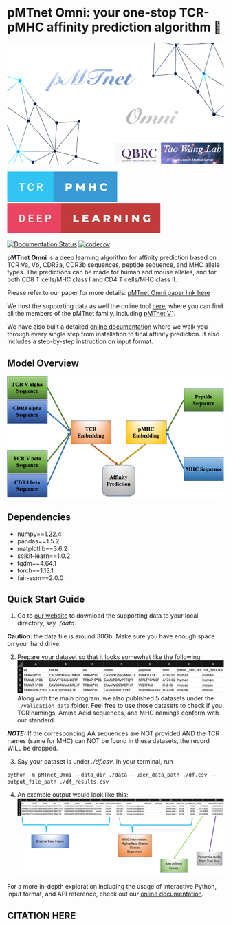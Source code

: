 # pMTnet Omni: your one-stop TCR-pMHC affinity prediction algorithm :microscope:

![Logo](/assets/logo.png)

![forthebadge](/assets/tcr-pmhc.svg)
![forthebadge](/assets/deep-learning.svg)

[![Documentation Status](https://readthedocs.org/projects/pmtnet-omni-document/badge/?version=latest)](https://pmtnet-omni-document.readthedocs.io/en/latest/?badge=latest)
[![codecov](https://codecov.io/gh/Yuqiu-Yang/pMTnet_Omni/branch/main/graph/badge.svg?token=L59TPMM3VN)](https://codecov.io/gh/Yuqiu-Yang/pMTnet_Omni)

<b>pMTnet Omni</b> is a deep learning algorithm for affinity prediction based on TCR Va, Vb, CDR3a, CDR3b sequences, peptide sequence, and MHC allele types. The predictions can be made for human and mouse alleles, and for both CD8 T cells/MHC class I and CD4 T cells/MHC class II.

Please refer to our paper for more details: [pMTnet Omni paper link here](www.google.com)

We host the supporting data as well the online tool [here](http://lce-test.biohpc.swmed.edu/pmtnet), where you can find all the members of the pMTnet 
family, including [pMTnet V1](https://github.com/tianshilu/pMTnet). 

We have also built a detailed [online documentation](https://tao-wang-pmtnet-omni.readthedocs.io/en/latest/) where we walk you through every single step from installation to final affinity prediction. It also includes a step-by-step instruction on input format. 

## Model Overview 
![Model Overview](/docs/source/images/overview.png)

## Dependencies 
- numpy==1.22.4
- pandas==1.5.2
- matplotlib==3.6.2
- scikit-learn==1.0.2
- tqdm==4.64.1
- torch==1.13.1
- fair-esm==2.0.0


## Quick Start Guide 
1. Go to [our website](http://lce-test.biohpc.swmed.edu/pmtnet) to download the supporting data to your local directory, say <i>./data</i>. 

<b>Caution: </b> the data file is around 30Gb. Make sure you have enough space on your hard drive. 

2. Prepare your dataset so that it looks somewhat like the following:
![Sample df](/docs/source/images/sample_df.png)
Along with the main program, we also published 5 datasets under the `./validation_data` folder. Feel free 
to use those datasets to check if you TCR namings, Amino Acid sequences, and MHC namings conform with our 
standard.

**_NOTE:_** If the corresponding AA sequences are NOT provided AND the TCR names (same for MHC) can NOT be found in these datasets, the record WILL be dropped. 

3. Say your dataset is under <i>./df.csv</i>. In your terminal, run 
```shell
python -m pMTnet_Omni --data_dir ./data --user_data_path ./df.csv --output_file_path ./df_results.csv
```

4. An example output would look like this:
![Sample output](/docs/source/images/sample_output.png)

For a more in-depth exploration including the usage of interactive Python, input format, and API reference, check out our [online documentation](https://tao-wang-pmtnet-omni.readthedocs.io/en/latest/). 

## CITATION HERE 

